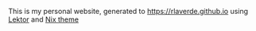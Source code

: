 This is my personal website, generated to https://rlaverde.github.io using [Lektor](https://www.getlektor.com/) and [Nix theme](https://github.com/rlaverde/lektor-theme-nix)
